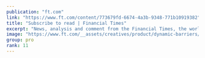 ```yaml
---
publication: "ft.com"
link: "https://www.ft.com/content/773679fd-6674-4a3b-9348-771b10919382"
title: "Subscribe to read | Financial Times"
excerpt: "News, analysis and comment from the Financial Times, the worldʼs leading global business publication"
image: "https://www.ft.com/__assets/creatives/product/dynamic-barriers/default.jpg?v=2"
group: pro
rank: 11
---
```

